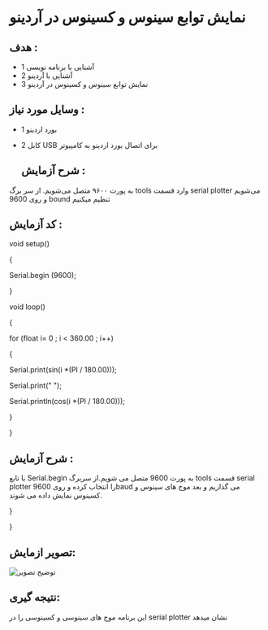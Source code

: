 # نمایش توابع سینوس و کسینوس در آردینو


## هدف :

* 1 آشنایی با برنامه نویسی
* 2 آشنایی با آردینو
* 3 نمایش توابع سینوس و کسینوس در آردینو


## وسایل مورد نیاز :

* 1 بورد اردینو
* 2 کابل  USB  برای اتصال بورد اردینو به کامپیوتر


  ## شرح آزمایش :
به پورت ۹۶۰۰ متصل می‌شویم.
از سر برگ tools وارد قسمت serial plotter  می‌شویم و روی 9600 bound  تنظیم میکنیم 

 
  ## کد آزمایش :
  
void setup() 

{

Serial.begin (9600);

}

void loop() 

{

for (float i= 0 ; i < 360.00 ; i++)

{  

 Serial.print(sin(i *(PI / 180.00)));

  Serial.print(" ");
 
   Serial.println(cos(i *(PI / 180.00)));

  }

}
  ## شرح آزمایش :
  با تابع Serial.begin به پورت 9600 متصل می شویم.از سربرگ tools قسمت serial plotter را انتخاب کرده و روی 9600baud می گذاریم و بعد موج های سینوس و کسینوس نمایش داده می شوند.
 

}

}

 
## تصویر ازمایش:

![توضیح تصویر](https://github.com/Rahel12384/Microprocessor-3/blob/main/Report%201/IMG_20241014_085415.jpg)
 
  
## نتیجه گیری:
 این برنامه موج های سینوسی و کسینوسی را در serial plotter نشان میدهد

